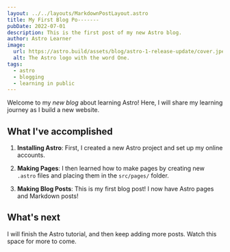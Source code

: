 ```yaml
---
layout: ../../layouts/MarkdownPostLayout.astro
title: My First Blog Po-------
pubDate: 2022-07-01
description: This is the first post of my new Astro blog.
author: Astro Learner
image:
  url: https://astro.build/assets/blog/astro-1-release-update/cover.jpeg
  alt: The Astro logo with the word One.
tags:
  - astro
  - blogging
  - learning in public
---
```


Welcome to my _new blog_ about learning Astro! Here, I will share my learning journey as I build a new website.

## What I've accomplished

1. **Installing Astro**: First, I created a new Astro project and set up my online accounts.

2. **Making Pages**: I then learned how to make pages by creating new `.astro` files and placing them in the `src/pages/` folder.

3. **Making Blog Posts**: This is my first blog post! I now have Astro pages and Markdown posts!

## What's next

I will finish the Astro tutorial, and then keep adding more posts. Watch this space for more to come.
